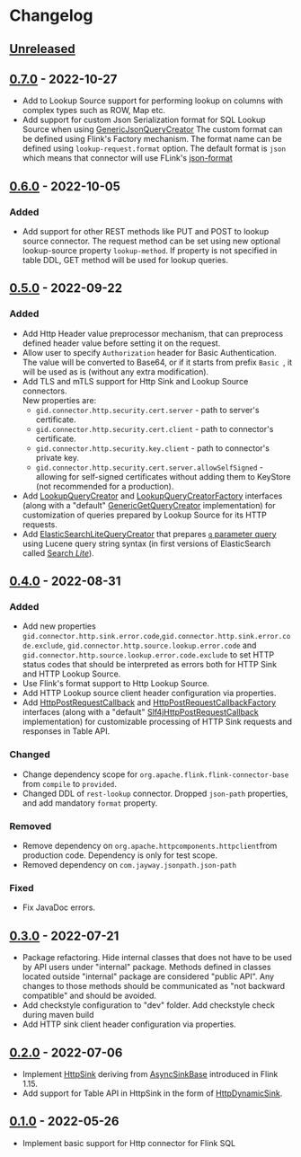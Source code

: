 # Changelog

## [Unreleased]

## [0.7.0] - 2022-10-27

-   Add to Lookup Source support for performing lookup on columns with complex types such as ROW, Map etc.
-   Add support for custom Json Serialization format for SQL Lookup Source when using [GenericJsonQueryCreator](src/main/java/com/getindata/connectors/http/internal/table/lookup/querycreators/GenericJsonQueryCreator.java)
    The custom format can be defined using Flink's Factory mechanism. The format name can be defined using
    `lookup-request.format` option. The default format is `json` which means that connector will use FLink's [json-format](https://nightlies.apache.org/flink/flink-docs-master/docs/connectors/table/formats/json/) 

## [0.6.0] - 2022-10-05

### Added

-   Add support for other REST methods like PUT and POST to lookup source connector. The request method can be set using
    new optional lookup-source property `lookup-method`. If property is not specified in table DDL, GET method will be used for
    lookup queries.

## [0.5.0] - 2022-09-22

### Added

-   Add Http Header value preprocessor mechanism, that can preprocess defined header value before setting it on the request.
-   Allow user to specify `Authorization` header for Basic Authentication. The value will be converted to Base64,
    or if it starts from prefix `Basic `, it will be used as is (without any extra modification).
-   Add TLS and mTLS support for Http Sink and Lookup Source connectors.  
    New properties are:
    -   `gid.connector.http.security.cert.server` - path to server's certificate.
    -   `gid.connector.http.security.cert.client` - path to connector's certificate.
    -   `gid.connector.http.security.key.client` - path to connector's private key.
    -   `gid.connector.http.security.cert.server.allowSelfSigned` - allowing for self-signed certificates without adding them to KeyStore (not recommended for a production).
-   Add [LookupQueryCreator](src/main/java/com/getindata/connectors/http/LookupQueryCreator.java) and
    [LookupQueryCreatorFactory](src/main/java/com/getindata/connectors/http/LookupQueryCreatorFactory.java) interfaces 
    (along with a "default"
    [GenericGetQueryCreator](src/main/java/com/getindata/connectors/http/internal/table/lookup/querycreators/GenericGetQueryCreator.java)
    implementation) for customization of queries prepared by Lookup Source for its HTTP requests.
-   Add [ElasticSearchLiteQueryCreator](src/main/java/com/getindata/connectors/http/internal/table/lookup/querycreators/ElasticSearchLiteQueryCreator.java)
    that prepares [`q` parameter query](https://www.elastic.co/guide/en/elasticsearch/reference/current/search-search.html#search-api-query-params-q)
    using Lucene query string syntax (in first versions of ElasticSearch called
    [Search _Lite_](https://www.elastic.co/guide/en/elasticsearch/guide/current/search-lite.html)).

## [0.4.0] - 2022-08-31

### Added

-   Add new properties `gid.connector.http.sink.error.code`,`gid.connector.http.sink.error.code.exclude`,
    `gid.connector.http.source.lookup.error.code` and `gid.connector.http.source.lookup.error.code.exclude`
    to set HTTP status codes that should be interpreted as errors both for HTTP Sink and HTTP Lookup Source.
-   Use Flink's format support to Http Lookup Source.
-   Add HTTP Lookup source client header configuration via properties.
-   Add [HttpPostRequestCallback](src/main/java/com/getindata/connectors/http/HttpPostRequestCallback.java) and
    [HttpPostRequestCallbackFactory](src/main/java/com/getindata/connectors/http/HttpPostRequestCallbackFactory.java)
    interfaces (along with a "default"
    [Slf4jHttpPostRequestCallback](src/main/java/com/getindata/connectors/http/internal/table/sink/Slf4jHttpPostRequestCallback.java)
    implementation) for customizable processing of HTTP Sink requests and responses in Table API.

### Changed

-   Change dependency scope for `org.apache.flink.flink-connector-base` from `compile` to `provided`.
-   Changed DDL of `rest-lookup` connector. Dropped `json-path` properties, and add mandatory `format` property.

### Removed

-   Remove dependency on `org.apache.httpcomponents.httpclient`from production code. Dependency is only for test scope.
-   Removed dependency on `com.jayway.jsonpath.json-path`

### Fixed

-   Fix JavaDoc errors.

## [0.3.0] - 2022-07-21

-   Package refactoring. Hide internal classes that does not have to be used by API users under "internal" package.
    Methods defined in classes located outside "internal" package are considered "public API".
    Any changes to those methods should be communicated as "not backward compatible" and should be avoided.
-   Add checkstyle configuration to "dev" folder. Add checkstyle check during maven build
-   Add HTTP sink client header configuration via properties.

## [0.2.0] - 2022-07-06

-   Implement [HttpSink](src/main/java/com/getindata/connectors/http/HttpSink.java) deriving from [AsyncSinkBase](https://cwiki.apache.org/confluence/display/FLINK/FLIP-171%3A+Async+Sink) introduced in Flink 1.15.
-   Add support for Table API in HttpSink in the form of [HttpDynamicSink](src/main/java/com/getindata/connectors/http/internal/table/sink/HttpDynamicSink.java). 

## [0.1.0] - 2022-05-26

-   Implement basic support for Http connector for Flink SQL

[Unreleased]: https://github.com/getindata/flink-http-connector/compare/0.7.0...HEAD

[0.7.0]: https://github.com/getindata/flink-http-connector/compare/0.6.0...0.7.0

[0.6.0]: https://github.com/getindata/flink-http-connector/compare/0.5.0...0.6.0

[0.5.0]: https://github.com/getindata/flink-http-connector/compare/0.4.0...0.5.0

[0.4.0]: https://github.com/getindata/flink-http-connector/compare/0.3.0...0.4.0

[0.3.0]: https://github.com/getindata/flink-http-connector/compare/0.2.0...0.3.0

[0.2.0]: https://github.com/getindata/flink-http-connector/compare/0.1.0...0.2.0

[0.1.0]: https://github.com/getindata/flink-http-connector/compare/dfe9bfeaa73e77b1de14cd0cb0546a925583e23e...0.1.0
